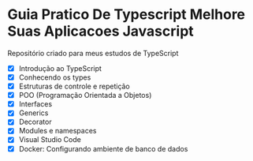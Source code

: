# Guia Pratico De Typescript Melhore Suas Aplicacoes Javascript
Repositório criado para meus estudos de TypeScript

- [x] Introdução ao TypeScript
- [x] Conhecendo os types
- [x] Estruturas de controle e repetição
- [x] POO (Programação Orientada a Objetos)
- [x] Interfaces
- [x] Generics
- [x] Decorator
- [x] Modules e namespaces
- [x] Visual Studio Code
- [x] Docker: Configurando ambiente de banco de dados